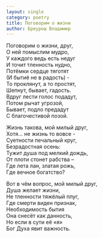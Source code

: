 ```yaml
---
layout: single
category: poetry
title: Поговорим о жизни
author: Бреурош Владимир
---
```


Поговорим о жизни, друг,   
О ней помыслим мудро,   
У каждого ведь есть недуг   
И точит тленность нудно,   
Потёмки сердце тяготят   
(И бытиё не в радость) -   
То проклянут, а то простят,   
Шепнут, бывает, гадость.   
Вдруг лести голос подадут,   
Потом рычат угрозой,   
Бывает, подло предадут   
С благочестивой позой.   

Жизнь такова, мой милый друг,   
Хотя… не жизнь то вовсе -   
Суетности печальный круг,   
Безрадостная осень:   
Тужит душа под мелкий дождь,   
От плоти стонет рабства –   
Где лета лан, златая рожь,   
Где вечное богатство?   

Вот в чём вопрос, мой милый друг,   
Душа желает жизни,   
Не тленности тяжёлый плуг,   
Где смерти виден признак,   
Необходимость бытия   
Она снесёт как данность,   
Но если в сути её «я»   
Бог Духа явит важность.   
